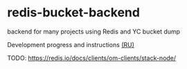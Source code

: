 # redis-bucket-backend
backend for many projects using Redis and  YC bucket dump


Development progress and instructions [(RU)](https://precious-harrier-731.notion.site/AWS-YC-bucket-d60a94c58579413e82b2c4f6560af4ce?pvs=4)


TODO:
https://redis.io/docs/clients/om-clients/stack-node/